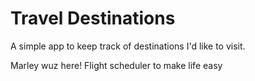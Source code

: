 # Travel Destinations 
A simple app to keep track of destinations I'd like to visit. 

Marley wuz here!
Flight scheduler to make life easy